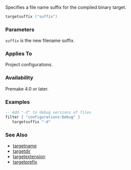 Specifies a file name suffix for the compiled binary target.

```lua
targetsuffix ("suffix")
```

### Parameters ###

`suffix` is the new filename suffix.

### Applies To ###

Project configurations.

### Availability ###

Premake 4.0 or later.

### Examples ###

```lua
-- Add "-d" to debug versions of files
filter { "configurations:Debug" }
   targetsuffix "-d"
```

### See Also ###

 * [targetname](targetname.md)
 * [targetdir](targetdir.md)
 * [targetextension](targetextension.md)
 * [targetprefix](targetprefix.md)
